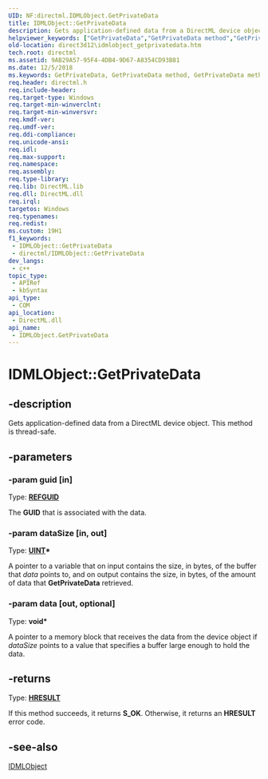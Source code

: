 ```yaml
---
UID: NF:directml.IDMLObject.GetPrivateData
title: IDMLObject::GetPrivateData
description: Gets application-defined data from a DirectML device object.
helpviewer_keywords: ["GetPrivateData","GetPrivateData method","GetPrivateData method","IDMLObject interface","IDMLObject interface","GetPrivateData method","IDMLObject.GetPrivateData","IDMLObject::GetPrivateData","direct3d12.idmlobject_getprivatedata","directml/IDMLObject::GetPrivateData"]
old-location: direct3d12\idmlobject_getprivatedata.htm
tech.root: directml
ms.assetid: 9AB29A57-95F4-4DB4-9D67-A8354CD93B81
ms.date: 12/5/2018
ms.keywords: GetPrivateData, GetPrivateData method, GetPrivateData method,IDMLObject interface, IDMLObject interface,GetPrivateData method, IDMLObject.GetPrivateData, IDMLObject::GetPrivateData, direct3d12.idmlobject_getprivatedata, directml/IDMLObject::GetPrivateData
req.header: directml.h
req.include-header: 
req.target-type: Windows
req.target-min-winverclnt: 
req.target-min-winversvr: 
req.kmdf-ver: 
req.umdf-ver: 
req.ddi-compliance: 
req.unicode-ansi: 
req.idl: 
req.max-support: 
req.namespace: 
req.assembly: 
req.type-library: 
req.lib: DirectML.lib
req.dll: DirectML.dll
req.irql: 
targetos: Windows
req.typenames: 
req.redist: 
ms.custom: 19H1
f1_keywords:
 - IDMLObject::GetPrivateData
 - directml/IDMLObject::GetPrivateData
dev_langs:
 - c++
topic_type:
 - APIRef
 - kbSyntax
api_type:
 - COM
api_location:
 - DirectML.dll
api_name:
 - IDMLObject.GetPrivateData
---
```


# IDMLObject::GetPrivateData


## -description

Gets application-defined data from a DirectML device object. This method is thread-safe.

## -parameters

### -param guid [in]

Type: <b><a href="https://docs.microsoft.com/openspecs/windows_protocols/ms-oaut/6e7d7108-c213-40bc-8294-ac13fe68fd50">REFGUID</a></b>

The <b>GUID</b> that is associated with the data.

### -param dataSize [in, out]

Type: <b>[UINT](/windows/desktop/winprog/windows-data-types)*</b>

A pointer to a variable that on input contains the size, in bytes, of the buffer that <i>data</i> points to, and on output contains the size, in bytes, of the amount of data that <b>GetPrivateData</b> retrieved.

### -param data [out, optional]

Type: <b>void*</b>

A pointer to a memory block that receives the data from the device object if <i>dataSize</i> points to a value that specifies a buffer large enough to hold the data.

## -returns

Type: [**HRESULT**](/windows/desktop/winprog/windows-data-types)

If this method succeeds, it returns **S_OK**. Otherwise, it returns an **HRESULT** error code.

## -see-also

[IDMLObject](/windows/desktop/api/directml/nn-directml-idmlobject)

